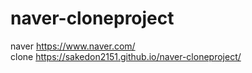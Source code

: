 # naver-cloneproject
naver https://www.naver.com/</br>
clone https://sakedon2151.github.io/naver-cloneproject/
